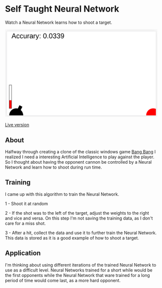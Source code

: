 # Self Taught Neural Network

Watch a Neural Network learns how to shoot a target.

![screenshot](screenshot.png)

[Live version](https://victorribeiro.com/bangBangML)

## About

Halfway through creating a clone of the classic windows game [Bang Bang](https://archive.org/details/win3_BANGBANG) I realized I need a interesting Artificial Intelligence to play against the player. So I thought about having the opponent cannon be controlled by a Neural Network and learn how to shoot during run time. 


## Training

I came up with this algorithm to train the Neural Network. 

1 - Shoot it at random

2 - If the shot was to the left of the target, adjust the weights to the right and vice and versa. On this step I'm not saving the training data, as I don't care for a miss shot.

3 - After a hit, collect the data and use it to further train the Neural Network. This data is stored as it is a good example of how to shoot a target.  

## Application

I'm thinking about using different iterations of the trained Neural Network to use as a difficult level. Neural Networks trained for a short while would be the first opponents while the Neural Network that ware trained for a long period of time would come last, as a more hard opponent.
